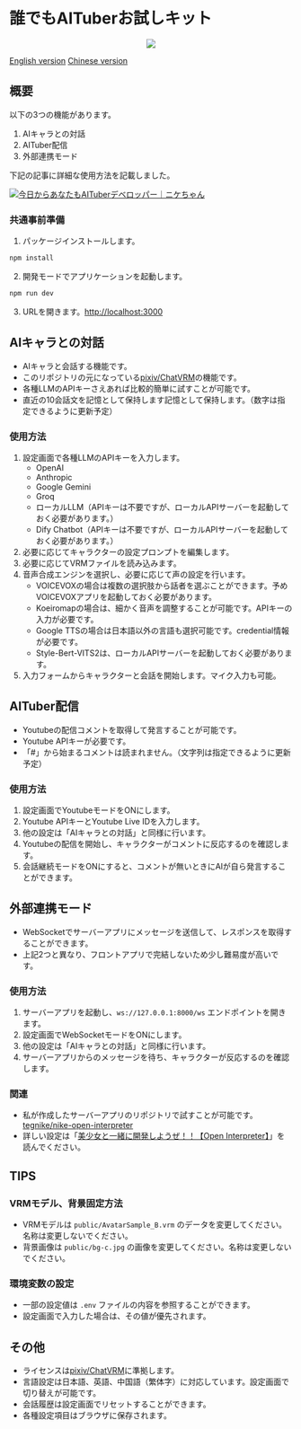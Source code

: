 # 誰でもAITuberお試しキット

<p align="center">
  <img style="max-width: 100%;" src="https://github.com/tegnike/nike-ChatVRM/assets/35606144/04e073de-ef99-4585-8bfa-aaf936409e79">
</p>

[English version](./en_README.md)
[Chinese version](./zh_README.md)

## 概要

以下の3つの機能があります。

1. AIキャラとの対話
2. AITuber配信
3. 外部連携モード

下記の記事に詳細な使用方法を記載しました。

[![今日からあなたもAITuberデベロッパー｜ニケちゃん](https://github.com/tegnike/nike-ChatVRM/assets/35606144/a958f505-72f9-4665-ab6c-b57b692bb166)](https://note.com/nike_cha_n/n/ne98acb25e00f)

### 共通事前準備

1. パッケージインストールします。
```bash
npm install
```

2. 開発モードでアプリケーションを起動します。

```bash
npm run dev
```

3. URLを開きます。[http://localhost:3000](http://localhost:3000)

## AIキャラとの対話

- AIキャラと会話する機能です。
- このリポジトリの元になっている[pixiv/ChatVRM](https://github.com/pixiv/ChatVRM)の機能です。
- 各種LLMのAPIキーさえあれば比較的簡単に試すことが可能です。
- 直近の10会話文を記憶として保持します記憶として保持します。（数字は指定できるように更新予定）

### 使用方法

1. 設定画面で各種LLMのAPIキーを入力します。
   - OpenAI
   - Anthropic
   - Google Gemini
   - Groq
   - ローカルLLM（APIキーは不要ですが、ローカルAPIサーバーを起動しておく必要があります。）
   - Dify Chatbot（APIキーは不要ですが、ローカルAPIサーバーを起動しておく必要があります。）
2. 必要に応じてキャラクターの設定プロンプトを編集します。
3. 必要に応じてVRMファイルを読み込みます。
4. 音声合成エンジンを選択し、必要に応じて声の設定を行います。
   - VOICEVOXの場合は複数の選択肢から話者を選ぶことができます。予めVOICEVOXアプリを起動しておく必要があります。
   - Koeiromapの場合は、細かく音声を調整することが可能です。APIキーの入力が必要です。
   - Google TTSの場合は日本語以外の言語も選択可能です。credential情報が必要です。
   - Style-Bert-VITS2は、ローカルAPIサーバーを起動しておく必要があります。
5. 入力フォームからキャラクターと会話を開始します。マイク入力も可能。

## AITuber配信

- Youtubeの配信コメントを取得して発言することが可能です。
- Youtube APIキーが必要です。
- 「#」から始まるコメントは読まれません。（文字列は指定できるように更新予定）

### 使用方法

1. 設定画面でYoutubeモードをONにします。
2. Youtube APIキーとYoutube Live IDを入力します。
3. 他の設定は「AIキャラとの対話」と同様に行います。
4. Youtubeの配信を開始し、キャラクターがコメントに反応するのを確認します。
5. 会話継続モードをONにすると、コメントが無いときにAIが自ら発言することができます。

## 外部連携モード

- WebSocketでサーバーアプリにメッセージを送信して、レスポンスを取得することができます。
- 上記2つと異なり、フロントアプリで完結しないため少し難易度が高いです。

### 使用方法

1. サーバーアプリを起動し、`ws://127.0.0.1:8000/ws` エンドポイントを開きます。
2. 設定画面でWebSocketモードをONにします。
3. 他の設定は「AIキャラとの対話」と同様に行います。
4. サーバーアプリからのメッセージを待ち、キャラクターが反応するのを確認します。

### 関連

- 私が作成したサーバーアプリのリポジトリで試すことが可能です。[tegnike/nike-open-interpreter](https://github.com/tegnike/nike-open-interpreter)
- 詳しい設定は「[美少女と一緒に開発しようぜ！！【Open Interpreter】](https://note.com/nike_cha_n/n/nabcfeb7aaf3f)」を読んでください。

## TIPS

### VRMモデル、背景固定方法

- VRMモデルは `public/AvatarSample_B.vrm` のデータを変更してください。名称は変更しないでください。
- 背景画像は `public/bg-c.jpg` の画像を変更してください。名称は変更しないでください。

### 環境変数の設定

- 一部の設定値は `.env` ファイルの内容を参照することができます。
- 設定画面で入力した場合は、その値が優先されます。

## その他

- ライセンスは[pixiv/ChatVRM](https://github.com/pixiv/ChatVRM)に準拠します。
- 言語設定は日本語、英語、中国語（繁体字）に対応しています。設定画面で切り替えが可能です。
- 会話履歴は設定画面でリセットすることができます。
- 各種設定項目はブラウザに保存されます。
